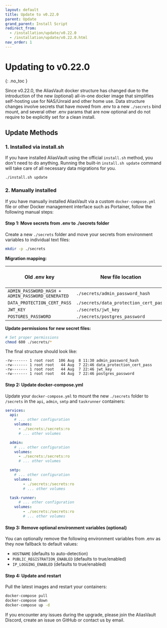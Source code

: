 ```yaml
---
layout: default
title: Update to v0.22.0
parent: Update
grand_parent: Install Script
redirect_from:
  - /installation/update/v0.22.0
  - /installation/update/v0.22.0.html
nav_order: 1
---
```


# Updating to v0.22.0
{: .no_toc }

Since v0.22.0, the AliasVault docker structure has changed due to the introduction of the new (optional) all-in-one docker image that simplifies self-hosting use for NAS/Unraid and other home use. Data structure changes involve secrets that have moved from .env to a new `./secrets` bind mount, and several other .env params that are now optional and do not require to be explicitly set for a clean install.

## Update Methods

### 1. Installed via install.sh

If you have installed AliasVault using the official `install.sh` method, you don't need to do anything. Running the built-in `install.sh update` command will take care of all necessary data migrations for you.

```bash
./install.sh update
```

### 2. Manually installed

If you have manually installed AliasVault via a custom `docker-compose.yml` file or other Docker management interface such as Portainer, follow the following manual steps:

#### Step 1: Move secrets from .env to ./secrets folder

Create a new `./secrets` folder and move your secrets from environment variables to individual text files:

```bash
mkdir -p ./secrets
```

**Migration mapping:**

| Old .env key | New file location | File content format |
|--------------|-------------------|-------------------|
| `ADMIN_PASSWORD_HASH + ADMIN_PASSWORD_GENERATED` | `./secrets/admin_password_hash` | `hash|generated` |
| `DATA_PROTECTION_CERT_PASS` | `./secrets/data_protection_cert_pass` | `password` |
| `JWT_KEY` | `./secrets/jwt_key` | `key` |
| `POSTGRES_PASSWORD` | `./secrets/postgres_password` | `password` |

**Update permissions for new secret files:**

```bash
# Set proper permissions
chmod 600 ./secrets/*
```

The final structure should look like:
```
-rw------- 1 root root  106 Aug  8 11:30 admin_password_hash
-rw------- 1 root root   44 Aug  7 22:46 data_protection_cert_pass
-rw------- 1 root root   44 Aug  7 22:46 jwt_key
-rw------- 1 root root   44 Aug  7 22:46 postgres_password
```

#### Step 2: Update docker-compose.yml

Update your `docker-compose.yml` to mount the new `./secrets` folder to `/secrets` in the `api`, `admin`, `smtp` and `taskrunner` containers:

```yaml
services:
  api:
    # ... other configuration
    volumes:
      - ./secrets:/secrets:ro
      # ... other volumes

  admin:
    # ... other configuration
    volumes:
      - ./secrets:/secrets:ro
      # ... other volumes

  smtp:
    # ... other configuration
    volumes:
        - ./secrets:/secrets:ro
        # ... other volumes

  task-runner:
      # ... other configuration
    volumes:
        - ./secrets:/secrets:ro
        # ... other volumes
```

#### Step 3: Remove optional environment variables (optional)

You can optionally remove the following environment variables from .env as they now fallback to default values:

- `HOSTNAME` (defaults to auto-detection)
- `PUBLIC_REGISTRATION_ENABLED` (defaults to true/enabled)
- `IP_LOGGING_ENABLED` (defaults to true/enabled)

#### Step 4: Update and restart

Pull the latest images and restart your containers:

```bash
docker-compose pull
docker-compose down
docker-compose up -d
```

If you encounter any issues during the upgrade, please join the AliasVault Discord, create an issue on GitHub or contact us by email.
